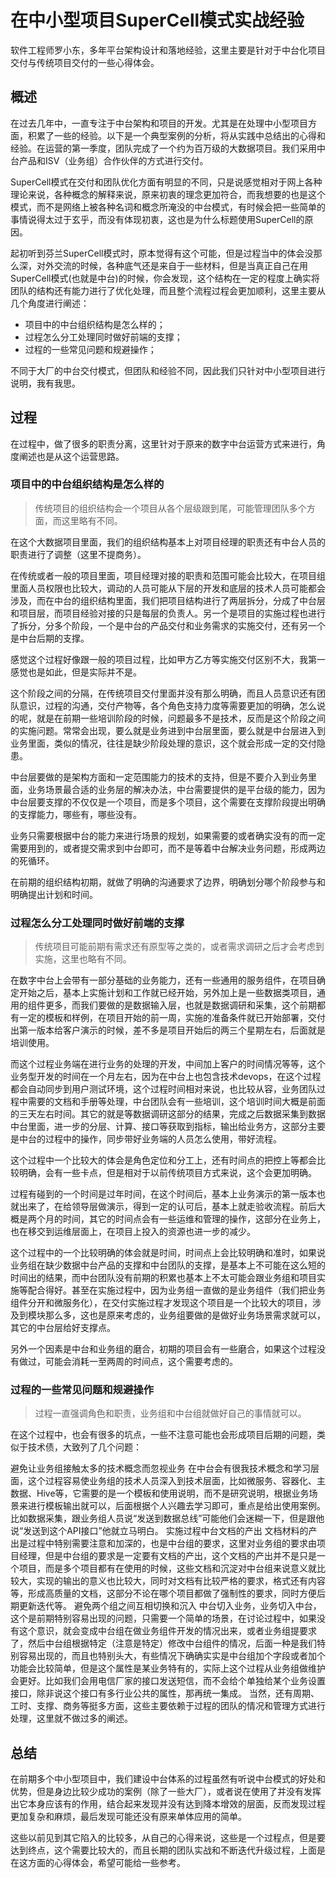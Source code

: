 # 在中小型项目SuperCell模式实战经验

软件工程师罗小东，多年平台架构设计和落地经验，这里主要是针对于中台化项目交付与传统项目交付的一些心得体会。

## 概述
在过去几年中，一直专注于中台架构和项目的开发。尤其是在处理中小型项目方面，积累了一些的经验。以下是一个典型案例的分析，将从实践中总结出的心得和经验。在运营的第一季度，团队完成了一个约为百万级的大数据项目。我们采用中台产品和ISV（业务组）合作伙伴的方式进行交付。

SuperCell模式在交付和团队优化方面有明显的不同，只是说感觉相对于网上各种理论来说，各种概念的解释来说，原来初衷的理念更加符合，而我想要的也是这个模式，而不是网络上被各种名词和概念所淹没的中台模式，有时候会把一些简单的事情说得太过于玄乎，而没有体现初衷，这也是为什么标题使用SuperCell的原因。


起初听到芬兰SuperCell模式时，原本觉得有这个可能，但是过程当中的体会没那么深，对外交流的时候，各种底气还是来自于一些材料，但是当真正自己在用SuperCell模式(也就是中台)的时候，你会发现，这个结构在一定的程度上确实将团队的结构还有能力进行了优化处理，而且整个流程过程会更加顺利，这里主要从几个角度进行阐述：

- 项目中的中台组织结构是怎么样的；
- 过程怎么分工处理同时做好前端的支撑；
- 过程的一些常见问题和规避操作；

不同于大厂的中台交付模式，但团队和经验不同，因此我们只针对中小型项目进行说明，我有我思。

## 过程
在过程中，做了很多的职责分离，这里针对于原来的数字中台运营方式来进行，角度阐述也是从这个运营思路。

### 项目中的中台组织结构是怎么样的

> 传统项目的组织结构会一个项目从各个层级跟到尾，可能管理团队多个方面，而这里略有不同。

在这个大数据项目里面，我们的组织结构基本上对项目经理的职责还有中台人员的职责进行了调整（这里不提商务）。

在传统或者一般的项目里面，项目经理对接的职责和范围可能会比较大，在项目组里面人员权限也比较大，调动的人员可能从下层的开发和底层的技术人员可能都会涉及，而在中台的组织结构里面，我们把项目结构进行了两层拆分，分成了中台层和项目层，而项目经验对接的只是每层的负责人。另一个是项目的实施过程也进行了拆分，分多个阶段，一个是中台的产品交付和业务需求的实施交付，还有另一个是中台后期的支撑。

感觉这个过程好像跟一般的项目过程，比如甲方乙方等实施交付区别不大，我第一感觉也是如此，但是实际并不是。


这个阶段之间的分隔，在传统项目交付里面并没有那么明确，而且人员意识还有团队意识，过程的沟通，交付产物等，各个角色支持力度等需要更加的明确，怎么说的呢，就是在前期一些培训阶段的时候，问题最多不是技术，反而是这个阶段之间的实施问题。常常会出现，要么就是业务进到中台层里面，要么就是中台层进入到业务里面，类似的情况，往往是缺少阶段处理的意识，这个就会形成一定的交付隐患。

中台层要做的是架构方面和一定范围能力的技术的支持，但是不要介入到业务里面，业务场景最合适的业务层的解决办法，中台需要提供的是平台级的能力，因为中台层要支撑的不仅仅是一个项目，而是多个项目，这个需要在支撑阶段提出明确的支撑能力，哪些有，哪些没有。

业务只需要根据中台的能力来进行场景的规划，如果需要的或者确实没有的而一定需要用到的，或者提交需求到中台即可，而不是等着中台解决业务问题，形成两边的死循环。

在前期的组织结构初期，就做了明确的沟通要求了边界，明确划分哪个阶段参与和明确提出计划和时间。

### 过程怎么分工处理同时做好前端的支撑

> 传统项目可能前期有需求还有原型等之类的，或者需求调研之后才会考虑到实施，这里也略有不同。

在数字中台上会带有一部分基础的业务能力，还有一些通用的服务组件，在项目确定开始之后，基本上实施计划和工作就已经开始，另外加上是一些数据类项目，通用的组件更多，而我们要做的是数据输入层，也就是数据调研和采集，这个前期都有一定的模板和样例，在项目开始的前一周，实施的准备条件就已开始部署，交付出第一版本给客户演示的时候，差不多是项目开始后的两三个星期左右，后面就是培训使用。

而这个过程业务端在进行业务的处理的开发，中间加上客户的时间情况等等，这个业务型开发的时间在一个月左右，因为在中台上也包含技术devops，在这个过程都会自动同步到用户测试环境，这个过程时间相对来说，也比较从容，业务团队过程中需要的文档和手册等处理，中台团队会有一些培训，这个培训时间大概是前面的三天左右时间。其它的就是等数据调研这部分的结果，完成之后数据采集到数据中台里面，进一步的分层、计算、接口等获取到指标，输出给业务方，这部分主要是中台的过程中的操作，同步带好业务端的人员怎么使用，带好流程。


这个过程中一个比较大的体会是角色定位和分工上，还有时间点的把控上等都会比较明确，会有一些卡点，但是相对于以前传统项目方式来说，这个会更加明确。

过程有碰到的一个时间是过年时间，在这个时间后，基本上业务演示的第一版本也就出来了，在给领导层做演示，得到一定的认可后，基本上就走验收流程。前后大概是两个月的时间，其它的时间点会有一些运维和管理的操作，这部分在业务上，也在移交到运维层面上，在项目上投入的资源也进一步的减少。

这个过程中的一个比较明确的体会就是时间，时间点上会比较明确和准时，如果说业务组在缺少数据中台产品的支撑和中台团队的支撑，是基本上不可能在这么短的时间出的结果，而中台团队没有前期的积累也基本上不太可能会跟业务组和项目实施等配合得好。甚至在实施过程中，因为业务组一直做的是业务组件（我们把业务组件分开和微服务化），在交付实施过程才发现这个项目是一个比较大的项目，涉及到模块那么多，这也是原来考虑的，业务组要做的是做好业务场景需求就可以，其它的中台层给好支撑点。

另外一个因素是中台和业务组的磨合，初期的项目会有一些磨合，如果这个过程没有做过，可能会消耗一至两周的时间点，这个需要考虑的。

### 过程的一些常见问题和规避操作

> 过程一直强调角色和职责，业务组和中台组就做好自己的事情就可以。

在这个过程中，也会有很多的坑点，一些不注意可能也会形成项目后期的问题，类似于技术债，大致列了几个问题：

避免让业务组接触太多的技术概念而忽视业务
在中台会有很我技术概念和学习层面，这个过程容易使业务组的技术人员深入到技术层面，比如微服务、容器化、主数据、Hive等，它需要的是一个模板和使用说明，而不是研究说明，根据业务场景来进行模板输出就可以，后面根据个人兴趣去学习即可，重点是给出使用案例。比如数据采集，跟业务组人员说“发送到数据总线”可能他们会迷糊一下，但是跟他说“发送到这个API接口”他就立马明白。
实施过程中台文档的产出
文档材料的产出是过程中特别需要注意和加深的，也是中台组的要求，这里对业务组的要求由项目经理，但是中台组的要求是一定要有文档的产出，这个文档的产出并不是只是一个项目，而是多个项目都有在使用的时候，这些文档和沉淀对中台组来说意义就比较大，实现的输出的意义也比较大，同时对文档有比较严格的要求，格式还有内容等，形成高质量的文档，这部分不论在哪个项目都做了强制性的要求，同时方便后期更新迭代等。
避免两个组之间互相切换和沉入
中台切入业务，业务切入中台，这个是前期特别容易出现的问题，只需要一个简单的场景，在讨论过程中，如果没有这个意识，就会变成中台组在做业务组件开发的情况出来，或者业务组提要求了，然后中台组根据特定（注意是特定）修改中台组件的情况，后面一种是我们特别容易出现的，而且也特别头大，有些情况下确确实实是中台组加个字段或者加个功能会比较简单，但是这个属性是某业务特有的，实际上这个过程从业务组做维护会更好。比如我们会用电信厂家的接口发送短信，而不会给个单独给某个业务设置接口，除非说这个接口有多行业公共的属性，那再统一集成。
当然，还有周期、工时、支撑、商务等挺多方面，这些主要依赖于过程的团队的情况和管理方式进行处理，这里就不做过多的阐述。

## 总结
在前期多个中小型项目中，我们建设中台体系的过程虽然有听说中台模式的好处和优势，但是身边比较少成功的案例（除了一些大厂），或者说在使用了并没有发挥出它本身应该有的作用，结合起来发现并没有达到降本增效的层面，反而发现过程更加复杂和麻烦，最后发现可能还没有原来单体应用的简单。

这些以前见到其它陷入的比较多，从自己的心得来说，这些是一个过程点，但是要达到终点，这个需要比较大的，而且长期的团队实战和不断迭代升级过程，上面是在这方面的心得体会，希望可能给一些参考。
